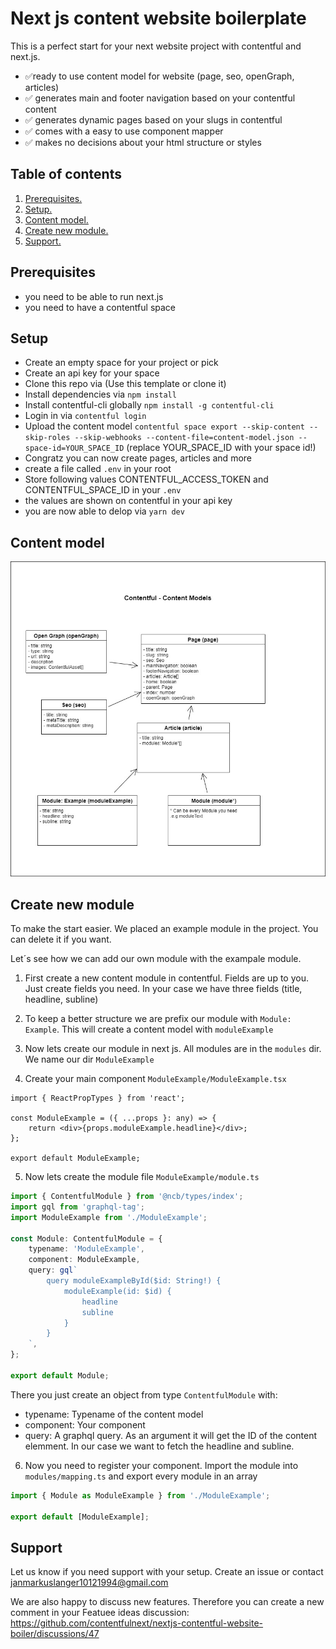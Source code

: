 # Next js content website boilerplate

This is a perfect start for your next website project with contentful and next.js. 

- ✅ready to use content model for website (page, seo, openGraph, articles) 
- ✅ generates main and footer navigation based on your contentful content 
- ✅ generates dynamic pages based on your slugs in contentful 
- ✅ comes with a easy to use component mapper 
- ✅ makes no decisions about your html structure or styles 

## Table of contents 

1. [ Prerequisites. ](#prerequisites)
2. [ Setup. ](#setup)
3. [ Content model. ](#content-model)
4. [ Create new module. ](#create-new-module)
5. [ Support. ](#support)

## Prerequisites
- you need to be able to run next.js 
- you need to have a contentful space 

## Setup

- Create an empty space for your project or pick
- Create an api key for your space
- Clone this repo via (Use this template or clone it)
- Install dependencies via `npm install`
- Install contentful-cli globally `npm install -g contentful-cli` 
- Login in via `contentful login`
- Upload the content model `contentful space export --skip-content --skip-roles --skip-webhooks --content-file=content-model.json --space-id=YOUR_SPACE_ID` (replace YOUR_SPACE_ID with your space id!)
- Congratz you can now create pages, articles and more
- create a file called `.env` in your root 
- Store following values CONTENTFUL_ACCESS_TOKEN and CONTENTFUL_SPACE_ID in your `.env`
- the values are shown on contentful in your api key
- you are now able to delop via `yarn dev`

## Content model

<img src="content-model.jpg" />

## Create new module

To make the start easier. We placed an example module in the project. 
You can delete it if you want. 

Let´s see how we can add our own module with the exampale module. 

1. First create a new content module in contentful. Fields are up to you. 
Just create fields you need. In your case we have three fields (title, headline, subline)

2. To keep a better structure we are prefix our module with `Module: Example`.
This will create a content model with `moduleExample`

3. Now lets create our module in next js. All modules are in the `modules` dir. We name our dir `ModuleExample`

4. Create your main component `ModuleExample/ModuleExample.tsx`

``` tsx 
import { ReactPropTypes } from 'react';

const ModuleExample = ({ ...props }: any) => {
    return <div>{props.moduleExample.headline}</div>;
};

export default ModuleExample;
```

5. Now lets create the module file `ModuleExample/module.ts`

``` ts
import { ContentfulModule } from '@ncb/types/index';
import gql from 'graphql-tag';
import ModuleExample from './ModuleExample';

const Module: ContentfulModule = {
    typename: 'ModuleExample',
    component: ModuleExample,
    query: gql`
        query moduleExampleById($id: String!) {
            moduleExample(id: $id) {
                headline
                subline
            }
        }
    `,
};

export default Module;
```

There you just create an object from type `ContentfulModule` with:

- typename: Typename of the content model 
- component: Your component 
- query: A graphql query. As an argument it will get the ID of the content elemment. In our case we want to fetch the headline and subline.

6. Now you need to register your component. Import the module into `modules/mapping.ts` and export every module in an array 

``` ts 
import { Module as ModuleExample } from './ModuleExample';

export default [ModuleExample];
```

## Support

Let us know if you need support with your setup. Create an issue or contact janmarkuslanger10121994@gmail.com

We are also happy to discuss new features. Therefore you can create a new comment in your Featuee ideas discussion: https://github.com/contentfulnext/nextjs-contentful-website-boiler/discussions/47
